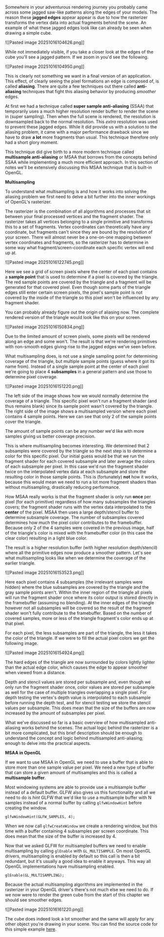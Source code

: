 
Somewhere in your adventurous rendering journey you probably came across some jagged saw-like patterns along the edges of your models. The reason these **jagged edges** appear appear is due to how the rasterizer transforms the vertex data into actual fragments behind the scene. An example of what these jagged edges look like can already be seen when drawing a simple cube. 

![[Pasted image 20251016104626.png]]

While not immediately visible, if you take a closer look at the edges of the cube you'll see a jagged pattern. If we zoom in you'd see the following.

![[Pasted image 20251016104950.png]]

This is clearly not something we want in a final version of an application. This effect, of clearly seeing the pixel formations an edge is composed of, is called **aliasing**. There are quite a few techniques out there called **anti-aliasing** techniques that fight this aliasing behavior by producing *smoother* edges. 

At first we had a technique called **super sample anti-aliasing** (SSAA) that temporarily uses a much higher resolution render buffer to render the scene in (super sampling). Then when the full scene is rendered, the resolution is downsampled back to the normal resolution. This *extra* resolution was used to prevent these jagged edges. While it did provide us with a solution to the aliasing problem, it came with a major performance drawback since we have to draw **a lot** more fragments than usual. This technique therefore only had a short glory moment. 

This technique did give birth to a more modern technique called **multisample anti-aliasing** or MSAA that borrows from the concepts behind SSAA while implementing a much more efficient approach. In this section of notes we'll be extensively discussing this MSAA technique that is built-in OpenGL. 

**Multisampling**

To understand what multisampling is and how it works into solving the aliasing problem we first need to delve a bit further into the inner workings of OpenGL's rasterizer. 

The rasterizer is the combination of all algorithms and processes that sit between your final processed vertices and the fragment shader. The rasterizer takes all vertices belonging to a single primitive and transforms this to a set of fragments. Vertex coordinates can theoretically have any coordinate, but fragments can't since they are bound by the resolution of your screen. There will almost never be a one-on-one mapping between vertex coordinates and fragments, so the rasterizer has to determine in some way what fragment/screen-coordinate each specific vertex will end up at. 

![[Pasted image 20251016122745.png]]

Here we see a grid of screen pixels where the center of each pixel contains a **sample point** that is used to determine if a pixel is covered by the triangle. The red sample points are covered by the triangle and a fragment will be generated for that covered pixel. Even though some parts of the triangle edges still enter certain screen pixels, the pixel's sample point is not covered by the inside of the triangle so this pixel won't be influenced by any fragment shader. 

You can probably already figure out the origin of aliasing now. The complete rendered version of the triangle would look like this on your screen. 

![[Pasted image 20251016150834.png]]

Due to the limited amount of screen pixels, some pixels will be rendered along an edge and some won't. The result is that we're rendering primitives with non-smooth edges giving rise to the jagged edges we've seen before. 

What multisampling does, is not use a single sampling point for determining coverage of the triangle, but multiple sample points (guess where it got its name from). Instead of a single sample point at the center of each pixel we're going to place 4 **subsamples** in a general pattern and use those to determine pixel coverage. 

![[Pasted image 20251016151220.png]]

The left side of the image shows how we would normally determine the coverage of a triangle. This specific pixel won't run a fragment shader (and thus remains blank) since its sample point wasn't covered by the triangle. The right side of the image shows a multisampled version where each pixel contains 4 sample points. Here we can see that only 2 of the sample points cover the triangle. 

The amount of sample points can be any number we'd like with more samples giving us better coverage precision. 

This is where multisampling becomes interesting. We determined that 2 subsamples were covered by the triangle so the next step is to determine a color for this specific pixel. Our initial guess would be that we run the fragment shader for each covered subsample and later average the colors of each subsample per pixel. In this case we'd run the fragment shader twice on the interpolated vertex data at each subsample and store the resulting color in those sample points. This is (fortunately) **not** how it works, because this would mean we need to run a lot more fragment shaders than without multisampling, drastically reducing performance. 

How MSAA really works is that the fragment shader is only run **once** per pixel (for each primitive) regardless of how many subsamples the triangles covers; the fragment shader runs with the vertex data interpolated to the **center** of the pixel. MSAA then uses a large depth/stencil buffer to determine subsample coverage. The number of subsamples covered determines how much the pixel color contributes to the framebuffer. Because only 2 of the 4 samples were covered in the previous image, half of the triangle's color is mixed with the framebuffer color (in this case the clear color) resulting in a light blue color. 

The result is a higher resolution buffer (with higher resolution depth/stencil) where all the primitive edges now produce a smoother pattern. Let's see what multisampling looks like when we determine the coverage of the earlier triangle. 

![[Pasted image 20251016153523.png]]

Here each pixel contains 4 subsamples (the irrelevant samples were hidden) where the blue subsamples are covered by the triangle and the gray sample points aren't. Within the inner region of the triangle all pixels will run the fragment shader once where its color output is stored directly in the framebuffer (assuming no blending). At the inner edges of the triangle however not all subsamples will be covered so the result of the fragment shader won't fully contribute to the framebuffer. Based on the number of covered samples, more or less of the triangle fragment's color ends up at that pixel. 

For each pixel, the less subsamples are part of the triangle, the less it takes the color of the triangle. If we were to fill the actual pixel colors we get the following image. 

![[Pasted image 20251016154924.png]]

The hard edges of the triangle are now surrounded by colors lightly lighter than the actual edge color, which causes the edge to appear smoother when viewed from a distance. 

Depth and stencil values are stored per subsample and, even though we only run the fragment shader once, color values are stored per subsample as well for the case of multiple triangles overlapping a single pixel. For depth testing the vertex's depth value is interpolated to each subsample before running the depth test, and for stencil testing we store the stencil values per subsample. This does mean that the size of the buffers are now increased by the amount of subsamples per pixel. 

What we've discussed so far is a basic overview of how multisampled anti-aliasing works behind the scenes. The actual logic behind the rasterizer is a bit more complicated, but this brief description should be enough to understand the concept and logic behind multisampled anti-aliasing; enough to delve into the practical aspects.

**MSAA in OpenGL**

If we want to use MSAA in OpenGL we need to use a buffer that is able to store more than one sample value per pixel. We need a new type of buffer that can store a given amount of multisamples and this is called a **multisample buffer**. 

Most windowing systems are able to provide use a multisample buffer instead of a default buffer. GLFW also gives us this functionality and all we need to do is *hint* GLFW that we'd like to use a multisample buffer with N samples instead of a normal buffer by calling `glfwWindowHint` before creating the window. 

`glfwWindowHint(GLFW_SAMPLES, 4);`

When we now call `glfwCreateWindow` we create a rendering window, but this time with a buffer containing 4 subsamples per screen coordinate. This does mean that the size of the buffer is increased by 4. 

Now that we asked GLFW for multisampled buffers we need to enable multisampling by calling `glEnable` with `GL_MULTISAMPLE`. On most OpenGL drivers, multisampling is enabled by default so this call is then a bit redundant, but it's usually a good idea to enable it anyways. This way all OpenGL implementations have multisampling enabled. 

`glEnable(GL_MULTISAMPLING);`

Because the actual multisampling algorithms are implemented in the rasterizer in your OpenGL driver's there's not much else we need to do. If we now were to render the green cube from the start of this chapter we should see smoother edges.

![[Pasted image 20251016161220.png]]

The cube does indeed look a lot smoother and the same will apply for any other object you're drawing in your scene. You can find the source code for this simple example [here](https://learnopengl.com/code_viewer_gh.php?code=src/4.advanced_opengl/11.1.anti_aliasing_msaa/anti_aliasing_msaa.cpp).